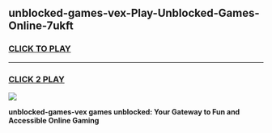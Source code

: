 
## unblocked-games-vex-Play-Unblocked-Games-Online-7ukft
<h3>
<a href="https://premium76.site?title=unblocked-games-vex&ref=25A">CLICK TO PLAY</a></h3>
<hr>

<h3>
<a href="https://premium76.site?title=unblocked-games-vex&ref=25A">CLICK 2 PLAY</a>
  
</h3>

<a href="https://premium76.site?title=unblocked-games-vex&ref=25A"><img src="https://clearcache.store/games.png"></a>


**unblocked-games-vex games unblocked: Your Gateway to Fun and Accessible Online Gaming**
